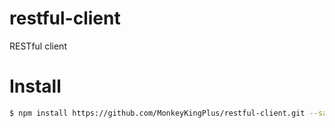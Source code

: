 # restful-client
RESTful client 

# Install
```bash
$ npm install https://github.com/MonkeyKingPlus/restful-client.git --save
```